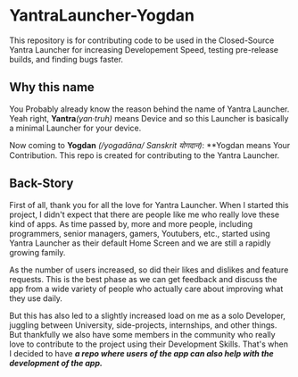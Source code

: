 # YantraLauncher-Yogdan
This repository is for contributing code to be used in the Closed-Source Yantra Launcher for increasing Developement Speed, testing pre-release builds, and finding bugs faster.

## Why this name
You Probably already know the reason behind the name of Yantra Launcher. Yeah right, **Yantra**_(yan·truh)_ means Device and so this Launcher is basically a minimal Launcher for your device.

Now coming to **Yogdan** _(/yogadāna/ Sanskrit योगदान)_: **Yogdan means Your Contribution. This repo is created for contributing to the Yantra Launcher.

## Back-Story
First of all, thank you for all the love for Yantra Launcher. When I started this project, I didn't expect that there are people like me who really love these kind of apps. As time passed by, more and more people, including programmers, senior managers, gamers, Youtubers, etc., started using Yantra Launcher as their default Home Screen and we are still a rapidly growing family.

As the number of users increased, so did their likes and dislikes and feature requests. This is the best phase as we can get feedback and discuss the app from a wide variety of people who actually care about improving what they use daily.

But this has also led to a slightly increased load on me as a solo Developer, juggling between University, side-projects, internships, and other things. But thankfully we also have some members in the community who really love to contribute to the project using their Development Skills. That's when I decided to have ***a repo where users of the app can also help with the development of the app.***
